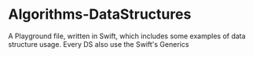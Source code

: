 # Algorithms-DataStructures
A Playground file, written in Swift, which includes some examples of data structure usage. Every DS also use the Swift's Generics

